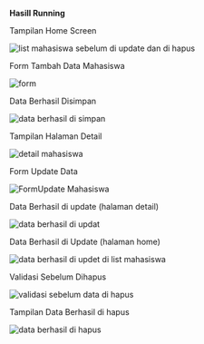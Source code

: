 **Hasill Running**



Tampilan Home Screen

![list mahasiswa sebelum di update dan di hapus](https://github.com/user-attachments/assets/8567e1ce-4fcc-4fcf-9c7f-3b8ba8bb5c94)



Form Tambah Data Mahasiswa

![form](https://github.com/user-attachments/assets/fd5559cb-ca25-4748-83bb-f83fe3f8983d)



Data Berhasil Disimpan

![data berhasil di simpan](https://github.com/user-attachments/assets/fe75c418-8be7-4432-bc74-2125bce93315)



Tampilan Halaman Detail

![detail mahasiswa](https://github.com/user-attachments/assets/70dbff68-d823-4d4a-a72a-151cbaf58623)



Form Update Data

![FormUpdate Mahasiswa](https://github.com/user-attachments/assets/e60cb5ff-1c59-4e2d-a78e-9f7e69ca00f0)



Data Berhasil di update (halaman detail)

![data berhasil di updat](https://github.com/user-attachments/assets/a6790d91-8e48-4d89-b107-a280d1594202)



Data Berhasil di Update (halaman home)

![data berhasil di updet di list mahasiswa](https://github.com/user-attachments/assets/fca48915-e88d-4b61-9f15-6a3960edebc0)



Validasi Sebelum Dihapus

![validasi sebelum data di hapus](https://github.com/user-attachments/assets/75507237-92e5-4c71-b7ca-66c5aff9ea4a)



Tampilan Data Berhasil di hapus

![data berhasil di hapus](https://github.com/user-attachments/assets/6eecb136-5cd7-4629-876f-8a7ac7cd2e19)














